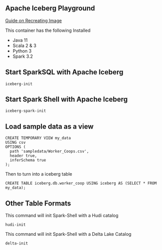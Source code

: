 ## Apache Iceberg Playground

[Guide on Recreating Image](./creating-container.md)

This container has the following Installed
- Java 11
- Scala 2 & 3
- Python 3
- Spark 3.2

## Start SparkSQL with Apache Iceberg

```
iceberg-init
```





## Start Spark Shell with Apache Iceberg

```
iceberg-spark-init
```

## Load sample data as a view

```
CREATE TEMPORARY VIEW my_data
USING csv 
OPTIONS (
  path 'sampledata/Worker_Coops.csv',
  header true,
  inferSchema true
);
```

Then to turn into a iceberg table

```
CREATE TABLE iceberg.db.worker_coop USING iceberg AS (SELECT * FROM my_data);
```

## Other Table Formats

This command will init Spark-Shell with a Hudi catalog
```
hudi-init
```

This command will init Spark-Shell with a Delta Lake Catalog
```
delta-init
```